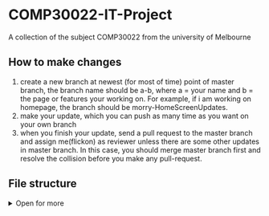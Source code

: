 # COMP30022-IT-Project
A collection of the subject COMP30022 from the university of Melbourne


## How to make changes
1. create a new branch at newest (for most of time) point of master branch, the branch name should be a-b, where a = your name and b = the page or features your working on. For example, if i am working on homepage, the branch should be morry-HomeScreenUpdates.
2. make your update, which you can push as many time as you want on your own branch
3. when you finish your update, send a pull request to the master branch and assign me(flickon) as reviewer unless there are some other updates in master branch. In this case, you should merge master branch first and resolve the collision before you make any pull-request.

## File structure

<details>
<summary>Open for more</summary>
<pre><code>.
src
├── assets
│   └── images
│       └── logo.png
├── components
│   ├── Button.js
│   └── FormTextInput.js
├── config
│   ├── colors.js
│   ├── constants.js
│   └── strings.js
└── screens
    └── LoginScreen.js

</code></pre>
</details>